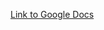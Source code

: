 [Link to Google Docs](https://docs.google.com/document/d/1Q_6yt_t1SU-Wj06aKovVegPcBW5Ts7B8rP_Oh_ZUosU/edit?usp=sharing)

